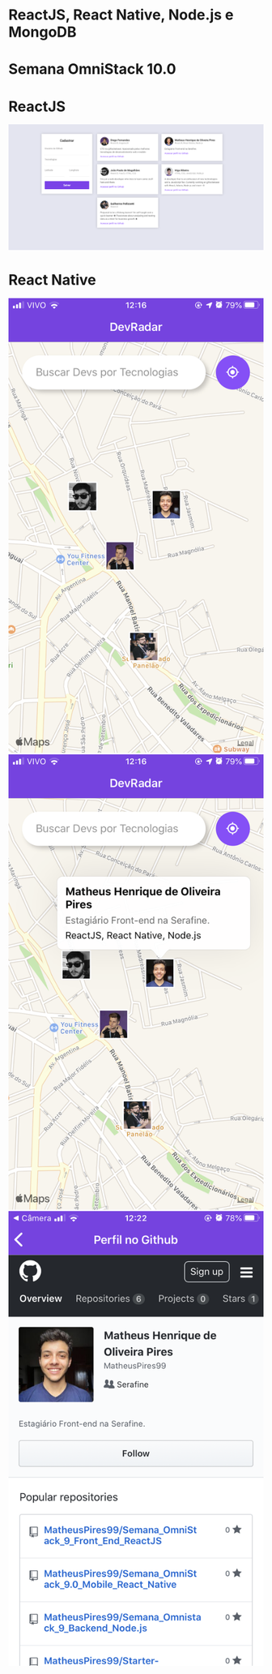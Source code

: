 # ReactJS, React Native, Node.js e MongoDB
# Semana OmniStack 10.0


# ReactJS 
![](ReactJS.png)

# React Native
![](ReactNative_1.PNG)
![](ReactNative_2.PNG)
![](ReactNative_3.PNG)
